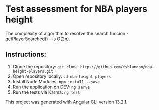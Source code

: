 # Test assessment for NBA players height

The complexity of algorithm to resolve the search funcion - getPlayerSearched() - is O(2n).

## Instructions:
1. Clone the repository: `git clone https://github.com/fsblandon/nba-height-players.git`
2. Open repository locally: `cd nba-height-players`
3. Install Node Modules: `npm install --save`
4. Run the application on DEV: `ng serve`
5. Run the tests via Karma: `ng test`

This project was generated with [Angular CLI](https://github.com/angular/angular-cli) version 13.2.1.
